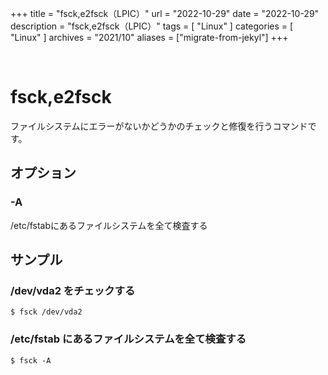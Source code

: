 +++
title = "fsck,e2fsck（LPIC）"
url = "2022-10-29"
date = "2022-10-29"
description = "fsck,e2fsck（LPIC）"
tags = [
  "Linux"
]
categories = [
  "Linux"
]
archives = "2021/10"
aliases = ["migrate-from-jekyl"]
+++

<br>

# fsck,e2fsck

ファイルシステムにエラーがないかどうかのチェックと修復を行うコマンドです。


## オプション

### -A

/etc/fstabにあるファイルシステムを全て検査する


## サンプル

### /dev/vda2 をチェックする

```
$ fsck /dev/vda2
```

### /etc/fstab にあるファイルシステムを全て検査する

```
$ fsck -A
```
